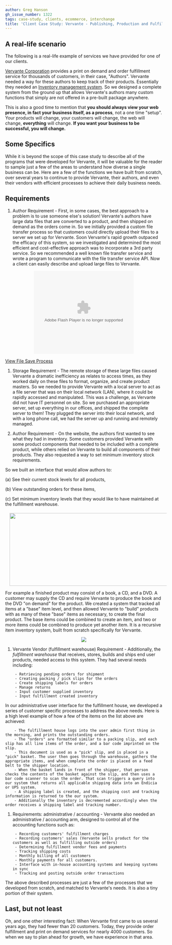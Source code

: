 ```yaml
---
author: Greg Hanson
gh_issue_number: 1322
tags: case-study, clients, ecommerce, interchange
title: 'Client Case Study: Vervante - Publishing, Production and Fulfillment Services'
---
```


  

## A real-life scenario

The following is a real-life example of services we have provided for one of our clients.  

[Vervante Corporation](https://store.vervante.com/c/affil/index.html) provides a print on demand and order fulfillment service for thousands of customers, in their case, "Authors". Vervante needed a way for these authors to keep track of their products. Essentially they needed an [Inventory management system](https://en.wikipedia.org/wiki/Inventory_management_software). So we designed a complete system from the ground up that allows Vervante's authors many custom functions that simply are not offered in a pre-built package anywhere. 

This is also a good time to mention that **you should always view your web presence, in fact your business itself, as a process**, not a one time "setup". Your products will change, your customers will change, the web will change, **everything** will change. **If you want your business to be successful, you will change.** 

## Some Specifics

While it is beyond the scope of this case study to describe all of the programs that were developed for Vervante, it will be valuable for the reader to sample just a few of the areas to understand how diverse a single business can be. Here are a few of the functions we have built from scratch, over several years to continue to provide Vervante, their authors, and even their vendors with efficient processes to achieve their daily business needs. 

## Requirements

1. Author Requirement -  First, in some cases, the best approach to a problem is to use someone else's solution! Vervante's authors have large data files that are converted to a product, and then shipped on demand as the orders come in. So we initially provided a custom file transfer process so that customers could directly upload their files to a server we set up for Vervante. Soon Vervante's rapid growth outpaced the efficacy of this system, so we investigated and determined the most efficient and cost-effective approach was to incorporate a 3rd party service. So we recommended a well known file transfer service and wrote a program to communicate with the file transfer service API. Now a client can easily describe and upload large files to Vervante. 

<div class="separator" style="clear: both; text-align: center;"><object class="BLOG_video_class" classid="clsid:D27CDB6E-AE6D-11cf-96B8-444553540000" codebase="http://download.macromedia.com/pub/shockwave/cabs/flash/swflash.cab#version=6,0,40,0" height="266" id="BLOG_video-f735687e5d91b6e5" width="320"><param name="movie" value="https://www.youtube.com/get_player"/>
<param name="bgcolor" value="#FFFFFF"/>
<param name="allowfullscreen" value="true"/>
<param name="flashvars" value="flvurl=https://redirector.googlevideo.com/videoplayback?requiressl%3Dyes%26id%3Df735687e5d91b6e5%26itag%3D5%26source%3Dblogger%26app%3Dblogger%26cmo%3Dsecure_transport%253Dyes%26cmo%3Dsensitive_content%253Dyes%26ip%3D0.0.0.0%26ipbits%3D0%26expire%3D1508990116%26sparams%3Drequiressl,id,itag,source,ip,ipbits,expire%26signature%3D99FD6C851283A8BC063EB63455AA30622B1A8437.3D4F2FF3F744A46AD71889580CB2708476EA61F4%26key%3Dck2&amp;iurl=https://video.google.com/ThumbnailServer2?app%3Dblogger%26contentid%3Df735687e5d91b6e5%26offsetms%3D5000%26itag%3Dw160%26sigh%3DIi_vgaZOeZV9xdyNjeqlp9MvQPM&amp;autoplay=0&amp;ps=blogger"/>
<embed allowfullscreen="true" bgcolor="#FFFFFF" flashvars="flvurl=https://redirector.googlevideo.com/videoplayback?requiressl%3Dyes%26id%3Df735687e5d91b6e5%26itag%3D5%26source%3Dblogger%26app%3Dblogger%26cmo%3Dsecure_transport%253Dyes%26cmo%3Dsensitive_content%253Dyes%26ip%3D0.0.0.0%26ipbits%3D0%26expire%3D1508990116%26sparams%3Drequiressl,id,itag,source,ip,ipbits,expire%26signature%3D99FD6C851283A8BC063EB63455AA30622B1A8437.3D4F2FF3F744A46AD71889580CB2708476EA61F4%26key%3Dck2&amp;iurl=https://video.google.com/ThumbnailServer2?app%3Dblogger%26contentid%3Df735687e5d91b6e5%26offsetms%3D5000%26itag%3Dw160%26sigh%3DIi_vgaZOeZV9xdyNjeqlp9MvQPM&amp;autoplay=0&amp;ps=blogger" height="266" src="https://www.youtube.com/get_player" type="application/x-shockwave-flash" width="320"/></object>
</div>

[View File Save Process](https://drive.google.com/file/d/0B_fTO4RaXomtd3REUWR3U1hERmM/view) 
1. Storage Requirement -  The remote storage of these large files caused Vervante a dramatic inefficiency as relates to access times, as they worked daily on these files to format, organize, and create product masters. So we needed to provide Vervante with a local server to act as a file server that was on their local network (LAN), where it could be rapidly accessed and manipulated. This was a challenge, as Vervante did not have IT personnel on site. So we purchased an appropriate server, set up everything in our offices, and shipped the complete server to them! They plugged the server into their local network, and with a long phone call, we had the server up and running and remotely managed.

1. Author Requirement -  On the website, the authors first wanted to see what they had in inventory. Some customers provided Vervante with some product components that needed to be included with a complete product, while others relied on Vervante to build all components of their products. They also requested a way to set minimum inventory stock requirements.

So we built an interface that would allow authors to:

(a) See their current stock levels for all products,

(b) View outstanding orders for these items,

(c) Set minimum inventory levels that they would like to have maintained at the fulfillment warehouse.

<div class="separator" style="clear: both; text-align: center;margin-top:20px;"><a href="/blog/2017/08/28/client-case-study-vervante-publishing/image-0-big.png" imageanchor="1" style="margin-left: 1em; margin-right: 1em;"><img border="0" data-original-height="441" data-original-width="1211" height="233" src="/blog/2017/08/28/client-case-study-vervante-publishing/image-0.png" width="640"/></a></div>

For example a finished product may consist of a book, a CD, and a DVD. A customer may supply the CD and require Vervante to produce the book and the DVD "on demand" for the product. We created a system that tracked all items at a "base" item level, and then allowed Vervante to "build" products with as many of these "base" items as necessary, to create the final product. The base items could be combined to create an item, and two or more items could be combined to produce yet another item. It is a recursive item inventory system, built from scratch specifically for Vervante. 

<div class="separator" style="clear: both; text-align: center;"><a href="/blog/2017/08/28/client-case-study-vervante-publishing/image-1.png" imageanchor="1" style="margin-left: 1em; margin-right: 1em;"><img border="0" data-original-height="437" data-original-width="1227" src="/blog/2017/08/28/client-case-study-vervante-publishing/image-1.png"/></a></div>

1. Vervante Vendor (fulfillment warehouse) Requirement -  Additionally, the *fulfillment warehouse* that receives, stores, builds and ships end user products, needed access to this system. They had several needs including:

        - Retrieving pending orders for shipment
        - Creating packing / pick slips for the orders
        - Create shipping labels for orders
        - Manage returns
        - Input customer supplied inventory
        - Input fulfillment created inventory

In our administrative user interface for the fulfillment house, we developed a series of customer specific processes to address the above needs. Here is a high level example of how a few of the items on the list above are achieved: 

        - The fulfillment house logs into the user admin first thing in the morning, and prints the outstanding orders.
        - The "orders" are formatted similar to a packing slip, and each slip has all line items of the order, and a bar code imprinted on the slip.
        - This document is used as a "pick" slip, and is placed in a "pick" basket. The user then goes through the warehouse, gathers the appropriate items, and when complete the order is placed on a feed belt to the shipper location.
        - When the basket lands in front of the shipper, that person checks the contents of the basket against the slip, and then uses a bar code scanner to scan the order. That scan triggers a query into our system that returns all applicable shipping data into an Endicia or UPS system. 
        - A shipping label is created, and the shipping cost and tracking information is returned to the our system.
        - Additionally the inventory is decremented accordingly when the order receives a shipping label and tracking number.

1. Requirements: administrative / accounting -   Vervante also needed an administrative / accounting arm, designed to control all of the accounting functions such as:

        - Recording customers' fulfillment charges
        - Recording customers' sales (Vervante sells product for the customers as well as fulfilling outside orders)
        - Determining fulfillment vendor fees and payments
        - Tracking shipping costs
        - Monthly billing of all customers
        - Monthly payments for all customers.
        - Interface with in-house accounting systems and keeping systems in sync
        - Tracking and posting outside order transactions

The above described processes are just a few of the processes that we developed from scratch, and matched to Vervante's needs. It is also a tiny portion of their system. 

## Last, but not least

Oh, and one other interesting fact: When Vervante first came to us several years ago, they had fewer than 20 customers. Today, they provide order fulfillment and print on demand services for nearly 4000 customers. So when we say to plan ahead for growth, we have experience in that area. 


